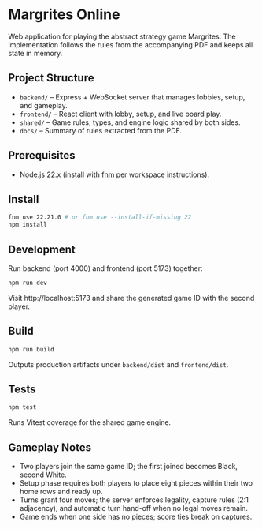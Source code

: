 # Margrites Online

Web application for playing the abstract strategy game Margrites. The implementation follows the rules from the accompanying PDF and keeps all state in memory.

## Project Structure

- `backend/` – Express + WebSocket server that manages lobbies, setup, and gameplay.
- `frontend/` – React client with lobby, setup, and live board play.
- `shared/` – Game rules, types, and engine logic shared by both sides.
- `docs/` – Summary of rules extracted from the PDF.

## Prerequisites

- Node.js 22.x (install with [fnm](https://github.com/Schniz/fnm) per workspace instructions).

## Install

```bash
fnm use 22.21.0 # or fnm use --install-if-missing 22
npm install
```

## Development

Run backend (port 4000) and frontend (port 5173) together:

```bash
npm run dev
```

Visit http://localhost:5173 and share the generated game ID with the second player.

## Build

```bash
npm run build
```

Outputs production artifacts under `backend/dist` and `frontend/dist`.

## Tests

```bash
npm test
```

Runs Vitest coverage for the shared game engine.

## Gameplay Notes

- Two players join the same game ID; the first joined becomes Black, second White.
- Setup phase requires both players to place eight pieces within their two home rows and ready up.
- Turns grant four moves; the server enforces legality, capture rules (2:1 adjacency), and automatic turn hand-off when no legal moves remain.
- Game ends when one side has no pieces; score ties break on captures.
